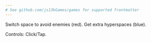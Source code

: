 ```yaml
---
# See github.com/js13kGames/games for supported frontmatter
---
```

Switch space to avoid enemies (red).
Get extra hyperspaces (blue).

Controls: Click/Tap.